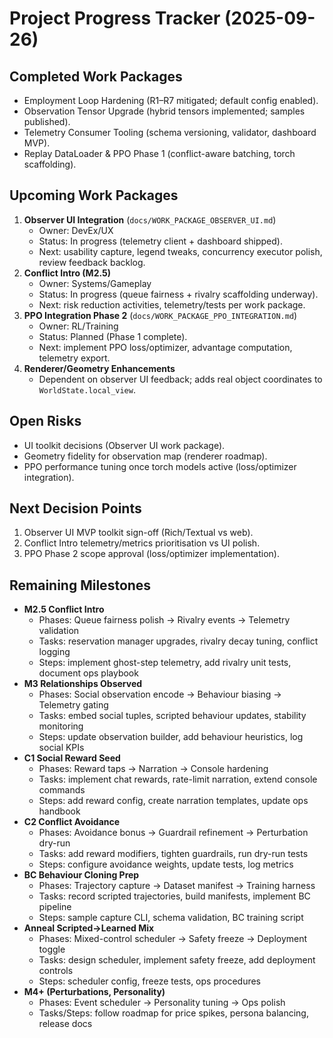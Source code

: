 # Project Progress Tracker (2025-09-26)

## Completed Work Packages
- Employment Loop Hardening (R1–R7 mitigated; default config enabled).
- Observation Tensor Upgrade (hybrid tensors implemented; samples published).
- Telemetry Consumer Tooling (schema versioning, validator, dashboard MVP).
- Replay DataLoader & PPO Phase 1 (conflict-aware batching, torch scaffolding).

## Upcoming Work Packages
1. **Observer UI Integration** (`docs/WORK_PACKAGE_OBSERVER_UI.md`)
   - Owner: DevEx/UX
   - Status: In progress (telemetry client + dashboard shipped).
   - Next: usability capture, legend tweaks, concurrency executor polish, review feedback backlog.
2. **Conflict Intro (M2.5)**
   - Owner: Systems/Gameplay
   - Status: In progress (queue fairness + rivalry scaffolding underway).
   - Next: risk reduction activities, telemetry/tests per work package.
3. **PPO Integration Phase 2** (`docs/WORK_PACKAGE_PPO_INTEGRATION.md`)
   - Owner: RL/Training
   - Status: Planned (Phase 1 complete).
   - Next: implement PPO loss/optimizer, advantage computation, telemetry export.
4. **Renderer/Geometry Enhancements**
   - Dependent on observer UI feedback; adds real object coordinates to `WorldState.local_view`.

## Open Risks
- UI toolkit decisions (Observer UI work package).
- Geometry fidelity for observation map (renderer roadmap).
- PPO performance tuning once torch models active (loss/optimizer integration).

## Next Decision Points
1. Observer UI MVP toolkit sign-off (Rich/Textual vs web).
2. Conflict Intro telemetry/metrics prioritisation vs UI polish.
3. PPO Phase 2 scope approval (loss/optimizer implementation).
## Remaining Milestones
- **M2.5 Conflict Intro**
  - Phases: Queue fairness polish → Rivalry events → Telemetry validation
  - Tasks: reservation manager upgrades, rivalry decay tuning, conflict logging
  - Steps: implement ghost-step telemetry, add rivalry unit tests, document ops playbook
- **M3 Relationships Observed**
  - Phases: Social observation encode → Behaviour biasing → Telemetry gating
  - Tasks: embed social tuples, scripted behaviour updates, stability monitoring
  - Steps: update observation builder, add behaviour heuristics, log social KPIs
- **C1 Social Reward Seed**
  - Phases: Reward taps → Narration → Console hardening
  - Tasks: implement chat rewards, rate-limit narration, extend console commands
  - Steps: add reward config, create narration templates, update ops handbook
- **C2 Conflict Avoidance**
  - Phases: Avoidance bonus → Guardrail refinement → Perturbation dry-run
  - Tasks: add reward modifiers, tighten guardrails, run dry-run tests
  - Steps: configure avoidance weights, update tests, log metrics
- **BC Behaviour Cloning Prep**
  - Phases: Trajectory capture → Dataset manifest → Training harness
  - Tasks: record scripted trajectories, build manifests, implement BC pipeline
  - Steps: sample capture CLI, schema validation, BC training script
- **Anneal Scripted→Learned Mix**
  - Phases: Mixed-control scheduler → Safety freeze → Deployment toggle
  - Tasks: design scheduler, implement safety freeze, add deployment controls
  - Steps: scheduler config, freeze tests, ops procedures
- **M4+ (Perturbations, Personality)**
  - Phases: Event scheduler → Personality tuning → Ops polish
  - Tasks/Steps: follow roadmap for price spikes, persona balancing, release docs

